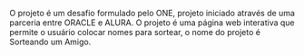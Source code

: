 O projeto é um desafio formulado pelo ONE, projeto iniciado através de uma parceria entre ORACLE e ALURA. O projeto é uma página web interativa que permite o usuário colocar nomes para sortear, o nome do projeto é Sorteando um Amigo.

